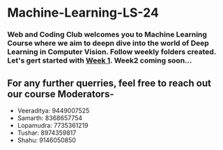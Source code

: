 # Machine-Learning-LS-24

### Web and Coding Club welcomes you to Machine Learning Course where we aim to deepn dive into the world of Deep Learning in Computer Vision. Follow weekly folders created. Let's gert started with [Week 1](). Week2 coming soon...

## For any further querries, feel free to reach out our course Moderators-

* Veeraditya: 9449007525
* Samarth: 8368657754
* Lopamudra: 7735361219
* Tushar: 8974359817
* Shahu: 9146050850
